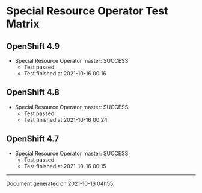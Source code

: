 
Special Resource Operator Test Matrix
=====================================

OpenShift 4.9
-------------


* Special Resource Operator master: SUCCESS
  - Test passed
  - Test finished at 2021-10-16 00:16

OpenShift 4.8
-------------


* Special Resource Operator master: SUCCESS
  - Test passed
  - Test finished at 2021-10-16 00:24

OpenShift 4.7
-------------


* Special Resource Operator master: SUCCESS
  - Test passed
  - Test finished at 2021-10-16 00:15


---
Document generated on 2021-10-16 04h55.
